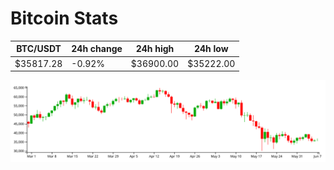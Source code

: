 # Bitcoin Stats

BTC/USDT|24h change|24h high|24h low|
|---|---|---|---|
|$35817.28|-0.92%|$36900.00|$35222.00|

<img src="./chart.svg">
